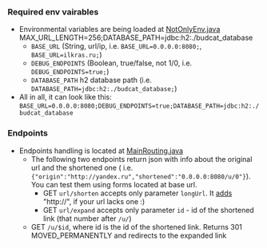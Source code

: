 ### Required env vairables

- Environmental variables are being loaded at [NotOnlyEnv.java](/src/main/java/ru/ilkras/budcat/data/NotOnlyEnv.java)
  MAX_URL_LENGTH=256;DATABASE_PATH=jdbc:h2:./budcat_database
    - `BASE_URL` (String, url/ip, i.e. `BASE_URL=0.0.0.0:8080;`, `BASE_URL=ilkras.ru;`)
    - `DEBUG_ENDPOINTS` (Boolean, true/false, not 1/0, i.e. `DEBUG_ENDPOINTS=true;`)
    - `DATABASE_PATH` h2 database path (i.e. `DATABASE_PATH=jdbc:h2:./budcat_database;`)
- All in all, it can look like this: ``BASE_URL=0.0.0.0:8080;DEBUG_ENDPOINTS=true;DATABASE_PATH=jdbc:h2:./budcat_database``

### Endpoints

- Endpoints handling is located at [MainRouting.java](src/main/java/ru/ilkras/budcat/api/MainRouting.java)
    - The following two endpoints return json with info about the original url and the shortened one (
      i.e. `{"origin":"http://yandex.ru","shortened":"0.0.0.0:8080/u/0"}`). You can test them using forms located at base url.
      - GET `url/shorten` accepts only parameter `longUrl`.
      It [adds](src/main/java/ru/ilkras/budcat/utilities/URLFormatter.java) "http://", if your url lacks one :)
      - GET `url/expand` accepts only parameter `id` - id of the shortened link (that number after `/u/`)
    - GET `/u/$id`, where id is the id of the shortened link. Returns 301 MOVED_PERMANENTLY and redirects to the expanded link 
    
